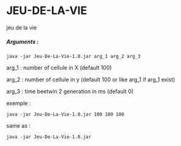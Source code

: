 # JEU-DE-LA-VIE

jeu de la vie



##### Arguments :

```
java -jar Jeu-De-La-Vie-1.0.jar arg_1 arg_2 arg_3
```

arg_1 : number of cellule in X (default 100)

arg_2 : number of cellule in y (default 100 or like arg_1 if arg_1 exist)

arg_3 : time beetwin 2 generation in ms (default 0)

exemple : 

```
java -jar Jeu-De-La-Vie-1.0.jar 100 100 100
```

same as :

```
java -jar Jeu-De-La-Vie-1.0.jar
```